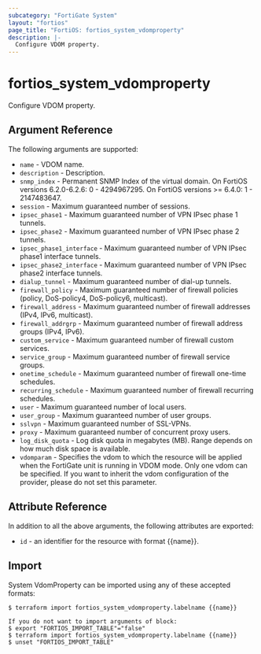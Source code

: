```yaml
---
subcategory: "FortiGate System"
layout: "fortios"
page_title: "FortiOS: fortios_system_vdomproperty"
description: |-
  Configure VDOM property.
---
```


# fortios_system_vdomproperty
Configure VDOM property.

## Argument Reference

The following arguments are supported:

* `name` - VDOM name.
* `description` - Description.
* `snmp_index` - Permanent SNMP Index of the virtual domain. On FortiOS versions 6.2.0-6.2.6: 0 - 4294967295. On FortiOS versions >= 6.4.0: 1 - 2147483647.
* `session` - Maximum guaranteed number of sessions.
* `ipsec_phase1` - Maximum guaranteed number of VPN IPsec phase 1 tunnels.
* `ipsec_phase2` - Maximum guaranteed number of VPN IPsec phase 2 tunnels.
* `ipsec_phase1_interface` - Maximum guaranteed number of VPN IPsec phase1 interface tunnels.
* `ipsec_phase2_interface` - Maximum guaranteed number of VPN IPsec phase2 interface tunnels.
* `dialup_tunnel` - Maximum guaranteed number of dial-up tunnels.
* `firewall_policy` - Maximum guaranteed number of firewall policies (policy, DoS-policy4, DoS-policy6, multicast).
* `firewall_address` - Maximum guaranteed number of firewall addresses (IPv4, IPv6, multicast).
* `firewall_addrgrp` - Maximum guaranteed number of firewall address groups (IPv4, IPv6).
* `custom_service` - Maximum guaranteed number of firewall custom services.
* `service_group` - Maximum guaranteed number of firewall service groups.
* `onetime_schedule` - Maximum guaranteed number of firewall one-time schedules.
* `recurring_schedule` - Maximum guaranteed number of firewall recurring schedules.
* `user` - Maximum guaranteed number of local users.
* `user_group` - Maximum guaranteed number of user groups.
* `sslvpn` - Maximum guaranteed number of SSL-VPNs.
* `proxy` - Maximum guaranteed number of concurrent proxy users.
* `log_disk_quota` - Log disk quota in megabytes (MB). Range depends on how much disk space is available.
* `vdomparam` - Specifies the vdom to which the resource will be applied when the FortiGate unit is running in VDOM mode. Only one vdom can be specified. If you want to inherit the vdom configuration of the provider, please do not set this parameter.


## Attribute Reference

In addition to all the above arguments, the following attributes are exported:
* `id` - an identifier for the resource with format {{name}}.

## Import

System VdomProperty can be imported using any of these accepted formats:
```
$ terraform import fortios_system_vdomproperty.labelname {{name}}

If you do not want to import arguments of block:
$ export "FORTIOS_IMPORT_TABLE"="false"
$ terraform import fortios_system_vdomproperty.labelname {{name}}
$ unset "FORTIOS_IMPORT_TABLE"
```
